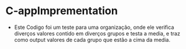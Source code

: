 # C-appImprementation
- Este Codigo foi um teste para uma organização, onde ele verifica diverços valores contido em diverços grupos e testa a media, e traz como output valores de cada grupo que estão a cima da media. 
